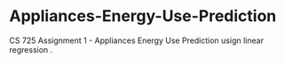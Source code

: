 # Appliances-Energy-Use-Prediction
CS 725 Assignment 1 - Appliances Energy Use Prediction usign linear regression . 
